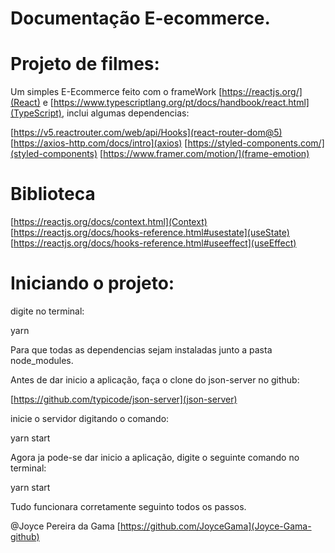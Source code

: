 # Documentação E-ecommerce.

# Projeto de filmes:

Um simples E-Ecommerce feito com o frameWork [https://reactjs.org/](React) e [https://www.typescriptlang.org/pt/docs/handbook/react.html](TypeScript), inclui algumas dependencias:

[https://v5.reactrouter.com/web/api/Hooks](react-router-dom@5)
[https://axios-http.com/docs/intro](axios)
[https://styled-components.com/](styled-components)
[https://www.framer.com/motion/](frame-emotion)

# Biblioteca

[https://reactjs.org/docs/context.html](Context)
[https://reactjs.org/docs/hooks-reference.html#usestate](useState)
[https://reactjs.org/docs/hooks-reference.html#useeffect](useEffect)

# Iniciando o projeto:

digite no terminal:

yarn

Para que todas as dependencias sejam instaladas junto a pasta node_modules.

Antes de dar inicio a aplicação, faça o clone do json-server no github:

[https://github.com/typicode/json-server](json-server)

inicie o servidor digitando o comando:

yarn start

Agora ja pode-se dar inicio a aplicação, digite o seguinte comando no terminal:

yarn start

Tudo funcionara corretamente seguinto todos os passos.


@Joyce Pereira da Gama
[https://github.com/JoyceGama](Joyce-Gama-github)



